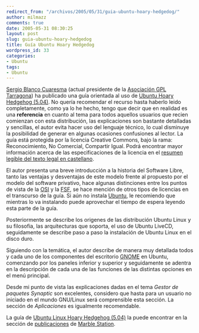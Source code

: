 ```yaml
---
redirect_from: "/archivos/2005/05/31/guia-ubuntu-hoary-hedgedog/"
author: milmazz
comments: true
date: 2005-05-31 08:30:25
layout: post
slug: guia-ubuntu-hoary-hedgedog
title: Guía Ubuntu Hoary Hedgedog
wordpress_id: 33
categories:
- Ubuntu
tags:
- Ubuntu
---
```


[Sergio Blanco Cuaresma](http://marblestation.com/autobiografia/) (actual presidente de la [Asociación GPL Tarragona](http://www.gpltarragona.org/)) ha publicado una guía orientada al uso de [Ubuntu Hoary Hedgehog (5.04)](http://www.ubuntulinux.org/wiki/HoaryHedgehog). No quería recomendar el recurso hasta haberlo leido completamente, como ya lo he hecho, tengo que decir que en realidad es una **referencia** en cuanto al tema para todos aquellos usuarios que recien comienzan con esta distribución, las explicaciones son bastante detalladas y sencillas, el autor evita hacer uso del lenguaje técnico, lo cual disminuye la posibilidad de generar en algunas ocasiones confusiones al lector. La guía está protegida por la licencia Creative Commons, bajo la rama: Reconocimiento, No Comercial, Compartir Igual. Podrá encontrar mayor información acerca de las especificaciones de la licencia en el [resumen legible del texto legal en castellano](http://creativecommons.org/licenses/by-nc-sa/2.1/es/legalcode.es).

El autor presenta una breve introducción a la historia del Software Libre, tanto las ventajas y desventajas de este modelo frente al propuesto por el modelo del software privativo, hace algunas distinciones entre los puntos de vista de la [OSI](http://www.opensource.org/) y la [FSF](http://www.fsf.org/), se hace mención de otros tipos de licencias en el transcurso de la guía. Si aún no instala [Ubuntu](http://www.ubuntulinux.org/), le recomiendo que mientras lo va instalando puede aprovechar el tiempo de espera leyendo esta parte de la guía.

Posteriormente se describe los origenes de las distribución Ubuntu Linux y su filosofia, las arquitecturas que soporta, el uso de Ubuntu LiveCD, seguidamente se describe paso a paso la instalación de Ubuntu Linux en el disco duro.

Siguiendo con la temática, el autor describe de manera muy detallada todos y cada uno de los componentes del escritorio [GNOME](http://gnome.org/) en Ubuntu, comenzando por los paneles inferior y superior y seguidamente se adentra en la descripción de cada una de las funciones de las distintas opciones en el menú principal.

Desde mi punto de vista las explicaciones dadas en el tema _Gestor de paquetes Synaptic_ son excelentes, considero que hasta para un usuario no iniciado en el mundo GNU/Linux será comprensible esta sección. La sección de _Aplicaciones_ es igualmente recomendable.

La guía de [Ubuntu Linux Hoary Hedgehog (5.04)](http://www.marblestation.com/publicaciones/Ubuntu_Guia_Hoary_Hedgehog.pdf) la puede encontrar en la sección de [publicaciones](http://www.marblestation.com/publicaciones/) de [Marble Station](http://www.marblestation.com/blog/).